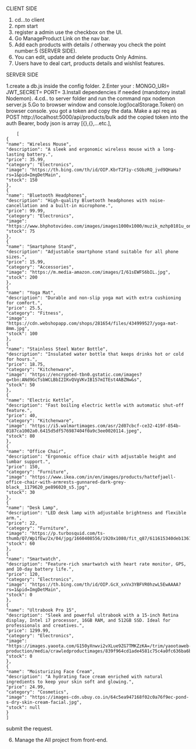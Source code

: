 CLIENT SIDE
1.  cd...to client
2.  npm start
3.  register a admin use the checkbox on the UI.
4. Go ManageProduct Link on the nav bar.
5. Add each products with details / otherway you check the point number:5 (SERVER SIDE).
6. You can edit, update and delete products Only Admins.
7. Users have to deal cart, products details and wishlist features.


SERVER SIDE

1.create a db.js inside the config folder.
2.Enter your :
                MONGO_URI=
                JWT_SECRET= 
                PORT=
3.Install dependencies if needed (mandotory install Nodemon).
4.cd.. to server folder and run the command
                npx nodemon server.js
5.Go to browser window and console.log(localStorage.Token) on browser console. you got a token and copy the data.
  Make a api req as
        POST http://localhost:5000/api/products/bulk
        add the copied token into the auth Bearer,
        body json is array [{},{},...etc.],

        
        
        [
    {
    "name": "Wireless Mouse",
    "description": "A sleek and ergonomic wireless mouse with a long-lasting battery.",
    "price": 35.99,
    "category": "Electronics",
    "image": "https://th.bing.com/th/id/OIP.KbrT2F1y-cSObzRQ_jvd9QHaHa?rs=1&pid=ImgDetMain",
    "stock": 150
    },
    {
    "name": "Bluetooth Headphones",
    "description": "High-quality Bluetooth headphones with noise-cancellation and a built-in microphone.",
    "price": 99.99,
    "category": "Electronics",
    "image": "https://www.bhphotovideo.com/images/images1000x1000/muzik_mzhp0101u_one_wireless_bluetooth_headphones_1291815.jpg",
    "stock": 75
    },
    {
    "name": "Smartphone Stand",
    "description": "Adjustable smartphone stand suitable for all phone sizes.",
    "price": 15.99,
    "category": "Accessories",
    "image": "https://m.media-amazon.com/images/I/61sEWFS6bIL.jpg",
    "stock": 200
    },
    {
    "name": "Yoga Mat",
    "description": "Durable and non-slip yoga mat with extra cushioning for comfort.",
    "price": 25.5,
    "category": "Fitness",
    "image": "https://cdn.webshopapp.com/shops/281654/files/434999527/yoga-mat-8mm.jpg",
    "stock": 100
    },
    {
    "name": "Stainless Steel Water Bottle",
    "description": "Insulated water bottle that keeps drinks hot or cold for hours.",
    "price": 18.75,
    "category": "Kitchenware",
    "image": "https://encrypted-tbn0.gstatic.com/images?q=tbn:ANd9GcTsbWCLBbI2IKvQVgVKvIB157mITEst4ABZNw&s",
    "stock": 50
    },
    {
    "name": "Electric Kettle",
    "description": "Fast boiling electric kettle with automatic shut-off feature.",
    "price": 40,
    "category": "Kitchenware",
    "image": "https://i5.walmartimages.com/asr/2d07cbcf-ce32-419f-854b-0187ca1002a0.6415d5df576987404f0a9c3ee0020114.jpeg",
    "stock": 80
    },
    {
    "name": "Office Chair",
    "description": "Ergonomic office chair with adjustable height and lumbar support.",
    "price": 150,
    "category": "Furniture",
    "image": "https://www.ikea.com/in/en/images/products/hattefjaell-office-chair-with-armrests-gunnared-dark-grey-black__1179620_pe896020_s5.jpg",
    "stock": 30
    },
    {
    "name": "Desk Lamp",
    "description": "LED desk lamp with adjustable brightness and flexible arm.",
    "price": 22,
    "category": "Furniture",
    "image": "https://p.turbosquid.com/ts-thumb/Q7/Wp1fEw/2x/04/jpg/1660408556/1920x1080/fit_q87/611615340deb1361e10272abf30a72266a86a842/04.jpg",
    "stock": 60
    },
    {
    "name": "Smartwatch",
    "description": "Feature-rich smartwatch with heart rate monitor, GPS, and 10-day battery life.",
    "price": 120,
    "category": "Electronics",
    "image": "https://th.bing.com/th/id/OIP.GcX_xxVx3YBFVR0hzwL5EwAAAA?rs=1&pid=ImgDetMain",
    "stock": 0
    },
    {
    "name": "Ultrabook Pro 15",
    "description": "Sleek and powerful ultrabook with a 15-inch Retina display, Intel i7 processor, 16GB RAM, and 512GB SSD. Ideal for professionals and creatives.",
    "price": 1299.99,
    "category": "Electronics",
    "image": "https://images.yaoota.com/G150yXnwvi2vXLue9ZG7TMKZzKA=/trim/yaootaweb-production/media/crawledproductimages/839f964cd1ade4581c75c4a0fc636ba6b53c9a54.jpg",
    "stock": 0
    },
    {
    "name": "Moisturizing Face Cream",
    "description": "A hydrating face cream enriched with natural ingredients to keep your skin soft and glowing.",
    "price": 24.99,
    "category": "Cosmetics",
    "image": "https://images-cdn.ubuy.co.in/64c5ea947168f02c0a76f9ec-pond-s-dry-skin-cream-facial.jpg",
    "stock": null
    }
    ]
submit the request.

6. Manage the All project from front-end.
